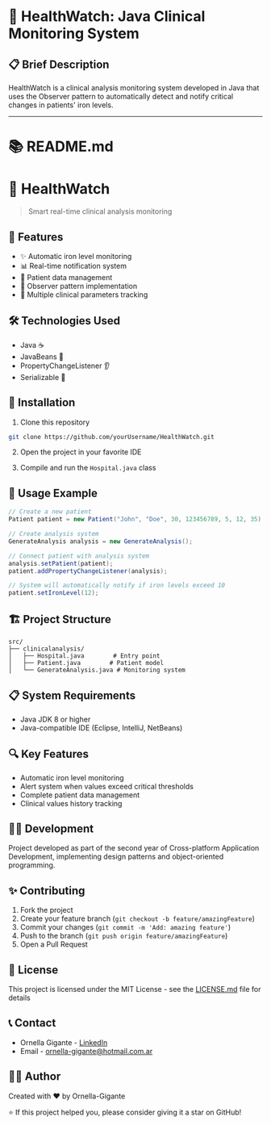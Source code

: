 # 🧪 HealthWatch: Java Clinical Monitoring System

## 📋 Brief Description
HealthWatch is a clinical analysis monitoring system developed in Java that uses the Observer pattern to automatically detect and notify critical changes in patients' iron levels.

---

# 📚 README.md

# 🧪 HealthWatch
> Smart real-time clinical analysis monitoring

## 🌟 Features
- ✨ Automatic iron level monitoring
- 📊 Real-time notification system
- 👥 Patient data management
- 🔄 Observer pattern implementation
- 📱 Multiple clinical parameters tracking

## 🛠️ Technologies Used
- Java ☕
- JavaBeans 🔧
- PropertyChangeListener 👂
- Serializable 💾

## 🚀 Installation
1. Clone this repository
```bash
git clone https://github.com/yourUsername/HealthWatch.git
```

2. Open the project in your favorite IDE

3. Compile and run the `Hospital.java` class

## 📝 Usage Example
```java
// Create a new patient
Patient patient = new Patient("John", "Doe", 30, 123456789, 5, 12, 35);

// Create analysis system
GenerateAnalysis analysis = new GenerateAnalysis();

// Connect patient with analysis system
analysis.setPatient(patient);
patient.addPropertyChangeListener(analysis);

// System will automatically notify if iron levels exceed 10
patient.setIronLevel(12);
```

## 🏗️ Project Structure
```
src/
├── clinicalanalysis/
│   ├── Hospital.java        # Entry point
│   ├── Patient.java        # Patient model
│   └── GenerateAnalysis.java # Monitoring system
```

## 📋 System Requirements
- Java JDK 8 or higher
- Java-compatible IDE (Eclipse, IntelliJ, NetBeans)

## 🔍 Key Features
- Automatic iron level monitoring
- Alert system when values exceed critical thresholds
- Complete patient data management
- Clinical values history tracking

## 👩‍💻 Development
Project developed as part of the second year of Cross-platform Application Development, implementing design patterns and object-oriented programming.

## ✨ Contributing
1. Fork the project
2. Create your feature branch (`git checkout -b feature/amazingFeature`)
3. Commit your changes (`git commit -m 'Add: amazing feature'`)
4. Push to the branch (`git push origin feature/amazingFeature`)
5. Open a Pull Request

## 📜 License
This project is licensed under the MIT License - see the [LICENSE.md](LICENSE.md) file for details

## 📞 Contact
- Ornella Gigante - [LinkedIn](https://www.linkedin.com/in/ornella-gigante/)
- Email - ornella-gigante@hotmail.com.ar

## 🙋‍♂️ Author
Created with ❤️ by Ornella-Gigante

⭐️ If this project helped you, please consider giving it a star on GitHub!

